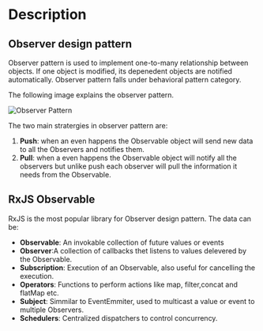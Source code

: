 # Description

## Observer design pattern

Observer pattern is used to implement one-to-many relationship between objects. If one object is modified, its depenedent objects are notified automatically. Observer pattern falls under behavioral pattern category.

The following image explains the observer pattern.

![Observer Pattern](/modules_new/resources/Observer.PNG)

The two main stratergies in observer pattern are:

1. **Push**: when an even happens the Observable object will send new data to all the Observers and notifies them.
2. **Pull**: when a even happens the Observable object will notify all the observers but unlike push each observer will pull the information it needs from the Observable.

## RxJS Observable

RxJS is the most popular library for Observer design pattern. The data can be:

- **Observable**: An invokable collection of future values or events
- **Observer**:A collection of callbacks thet listens to values delevered by the Observable.
- **Subscription**: Execution of an Observable, also useful for cancelling the execution.
- **Operators**: Functions to perform actions  like map, filter,concat and flatMap etc.
- **Subject**: Simmilar to EventEmmiter, used to multicast a value or event to multiple Observers.
- **Schedulers**: Centralized dispatchers to control concurrency.